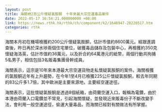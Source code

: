 ```yaml
---
layout: post
title: 海關檢2百公斤懷疑氯胺酮　十年來最大宗空運毒品案件
date: 2022-05-17 16:54:21.000000000 +08:00
link: https://news.rthk.hk/rthk/ch/component/k2/1648947-20220517.htm
categories: rthk
---
```


海關本月初在機場檢獲約200公斤懷疑氯胺酮，估計市值約8600萬元。經跟進調查後，昨日再於深水埗兩個住宅單位，破獲毒品儲存及包裝中心，再檢獲約350克懷疑海洛英，估計市值約36萬元，以及折合約64萬港元的紙幣，兩個行動共拘捕5名男子，相信包括3名販毒集團骨幹成員。

海關表示，這宗是10年來本港最大宗空運貨物走私懷疑氯胺酮的案件。海關檢獲的氯胺酮近年有上升趨勢，在今年1至4月已檢獲225公斤懷疑氯胺酮，較去年同期的83公斤多1.7倍，其中歐洲是主要來源地，主要經空運途徑。 

海關表示，這批懷疑氯胺酮是透過8個紙箱，由荷蘭空運入口，報稱為電鑽，由於本港由荷蘭入口電鑽並不常見，引起海關懷疑，並發現近來販毒份子不斷改變手法，會利用一般空運途徑，偷運大量毒品，而海關已經對有關做法有所掌握。
